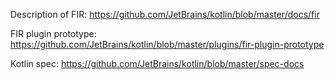 Description of FIR: https://github.com/JetBrains/kotlin/blob/master/docs/fir

FIR plugin prototype: https://github.com/JetBrains/kotlin/blob/master/plugins/fir-plugin-prototype

Kotlin spec: https://github.com/JetBrains/kotlin/blob/master/spec-docs